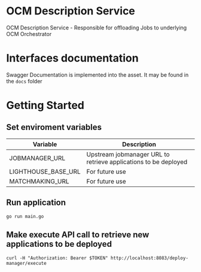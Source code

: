 # OCM Description Service

OCM Description Service - Responsible for offloading Jobs to underlying OCM Orchestrator

# Interfaces documentation

Swagger Documentation is implemented into the asset. It may be found in the `docs` folder

# Getting Started

## Set enviroment variables

| Variable         | Description     |
| ---------------- | --------------- |
| JOBMANAGER_URL        | Upstream jobmanager URL to retrieve applications to be deployed           |
| LIGHTHOUSE_BASE_URL          | For future use      |
| MATCHMAKING_URL          | For future use             |

## Run application

`go run main.go`

## Make execute API call to retrieve new applications to be deployed

`curl -H "Authorization: Bearer $TOKEN" http://localhost:8083/deploy-manager/execute`
